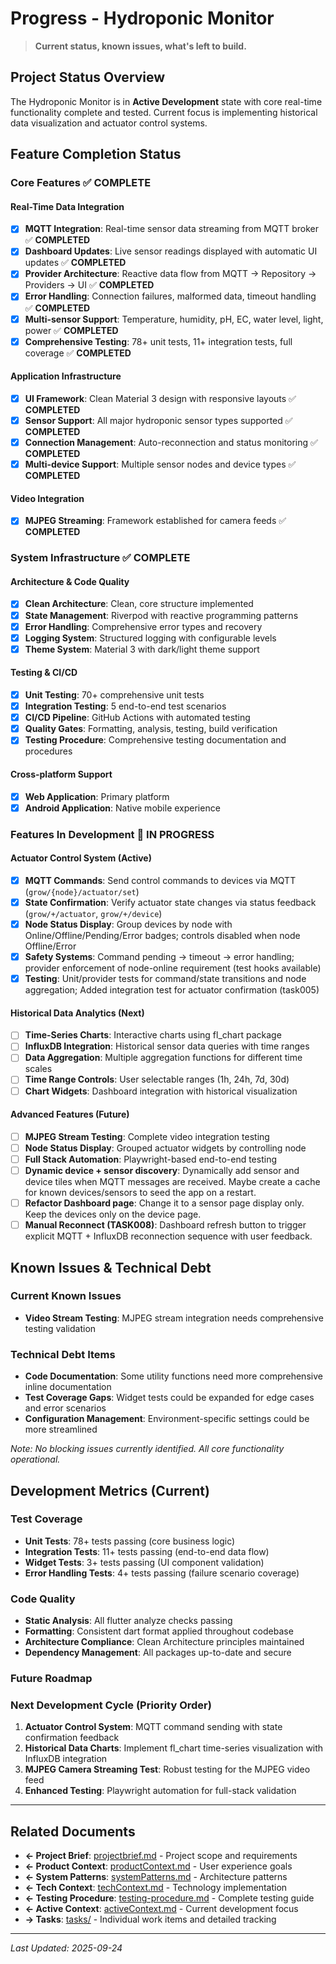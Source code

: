 # Progress - Hydroponic Monitor

> **Current status, known issues, what's left to build.**

## Project Status Overview

The Hydroponic Monitor is in **Active Development** state with core real-time functionality complete and tested. Current focus is implementing historical data visualization and actuator control systems.

## Feature Completion Status

### Core Features ✅ COMPLETE

#### Real-Time Data Integration
- [x] **MQTT Integration**: Real-time sensor data streaming from MQTT broker ✅ **COMPLETED**
- [x] **Dashboard Updates**: Live sensor readings displayed with automatic UI updates ✅ **COMPLETED**  
- [x] **Provider Architecture**: Reactive data flow from MQTT → Repository → Providers → UI ✅ **COMPLETED**
- [x] **Error Handling**: Connection failures, malformed data, timeout handling ✅ **COMPLETED**
- [x] **Multi-sensor Support**: Temperature, humidity, pH, EC, water level, light, power ✅ **COMPLETED**
- [x] **Comprehensive Testing**: 78+ unit tests, 11+ integration tests, full coverage ✅ **COMPLETED**

#### Application Infrastructure  
- [x] **UI Framework**: Clean Material 3 design with responsive layouts ✅ **COMPLETED**
- [x] **Sensor Support**: All major hydroponic sensor types supported ✅ **COMPLETED**
- [x] **Connection Management**: Auto-reconnection and status monitoring ✅ **COMPLETED**
- [x] **Multi-device Support**: Multiple sensor nodes and device types ✅ **COMPLETED**

#### Video Integration  
- [x] **MJPEG Streaming**: Framework established for camera feeds ✅ **COMPLETED**

### System Infrastructure ✅ COMPLETE

#### Architecture & Code Quality
- [x] **Clean Architecture**: Clean, core structure implemented
- [x] **State Management**: Riverpod with reactive programming patterns
- [x] **Error Handling**: Comprehensive error types and recovery
- [x] **Logging System**: Structured logging with configurable levels
- [x] **Theme System**: Material 3 with dark/light theme support

#### Testing & CI/CD
- [x] **Unit Testing**: 70+ comprehensive unit tests
- [x] **Integration Testing**: 5 end-to-end test scenarios
- [x] **CI/CD Pipeline**: GitHub Actions with automated testing
- [x] **Quality Gates**: Formatting, analysis, testing, build verification
- [x] **Testing Procedure**: Comprehensive testing documentation and procedures

#### Cross-platform Support
- [x] **Web Application**: Primary platform
- [x] **Android Application**: Native mobile experience

### Features In Development 🧱 IN PROGRESS

#### Actuator Control System (Active)
- [x] **MQTT Commands**: Send control commands to devices via MQTT (`grow/{node}/actuator/set`)
- [x] **State Confirmation**: Verify actuator state changes via status feedback (`grow/+/actuator`, `grow/+/device`)
- [x] **Node Status Display**: Group devices by node with Online/Offline/Pending/Error badges; controls disabled when node Offline/Error
- [x] **Safety Systems**: Command pending -> timeout -> error handling; provider enforcement of node-online requirement (test hooks available)
- [x] **Testing**: Unit/provider tests for command/state transitions and node aggregation; Added integration test for actuator confirmation (task005)

#### Historical Data Analytics (Next)
- [ ] **Time-Series Charts**: Interactive charts using fl_chart package
- [ ] **InfluxDB Integration**: Historical sensor data queries with time ranges
- [ ] **Data Aggregation**: Multiple aggregation functions for different time scales
- [ ] **Time Range Controls**: User selectable ranges (1h, 24h, 7d, 30d)
- [ ] **Chart Widgets**: Dashboard integration with historical visualization

#### Advanced Features (Future)
- [ ] **MJPEG Stream Testing**: Complete video integration testing
- [ ] **Node Status Display**: Grouped actuator widgets by controlling node  
- [ ] **Full Stack Automation**: Playwright-based end-to-end testing
- [ ] **Dynamic device + sensor discovery**: Dynamically add sensor and device tiles when MQTT messages are received. Maybe create a cache for known devices/sensors to seed the app on a restart.
- [ ] **Refactor Dashboard page**: Change it to a sensor page display only. Keep the devices only on the device page.
- [ ] **Manual Reconnect (TASK008)**: Dashboard refresh button to trigger explicit MQTT + InfluxDB reconnection sequence with user feedback.

## Known Issues & Technical Debt

### Current Known Issues
- **Video Stream Testing**: MJPEG stream integration needs comprehensive testing validation

### Technical Debt Items  
- **Code Documentation**: Some utility functions need more comprehensive inline documentation
- **Test Coverage Gaps**: Widget tests could be expanded for edge cases and error scenarios
- **Configuration Management**: Environment-specific settings could be more streamlined

*Note: No blocking issues currently identified. All core functionality operational.*

## Development Metrics (Current)

### Test Coverage
- **Unit Tests**: 78+ tests passing (core business logic)
- **Integration Tests**: 11+ tests passing (end-to-end data flow) 
- **Widget Tests**: 3+ tests passing (UI component validation)
- **Error Handling Tests**: 4+ tests passing (failure scenario coverage)

### Code Quality
- **Static Analysis**: All flutter analyze checks passing
- **Formatting**: Consistent dart format applied throughout codebase
- **Architecture Compliance**: Clean Architecture principles maintained
- **Dependency Management**: All packages up-to-date and secure

### Future Roadmap

### Next Development Cycle (Priority Order)
1. **Actuator Control System**: MQTT command sending with state confirmation feedback
2. **Historical Data Charts**: Implement fl_chart time-series visualization with InfluxDB integration
3. **MJPEG Camera Streaming Test**: Robust testing for the MJPEG video feed
4. **Enhanced Testing**: Playwright automation for full-stack validation

  
---

## Related Documents
- **← Project Brief**: [projectbrief.md](./projectbrief.md) - Project scope and requirements
- **← Product Context**: [productContext.md](./productContext.md) - User experience goals
- **← System Patterns**: [systemPatterns.md](./systemPatterns.md) - Architecture patterns
- **← Tech Context**: [techContext.md](./techContext.md) - Technology implementation
- **← Testing Procedure**: [testing-procedure.md](./testing-procedure.md) - Complete testing guide
- **← Active Context**: [activeContext.md](./activeContext.md) - Current development focus
- **→ Tasks**: [tasks/](./tasks/) - Individual work items and detailed tracking

---
*Last Updated: 2025-09-24* 